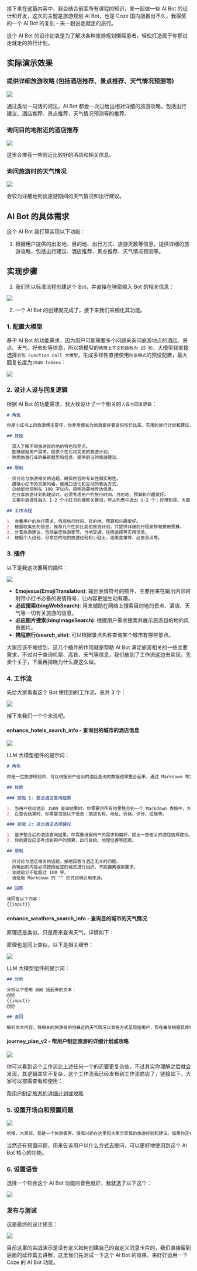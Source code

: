 接下来在这篇内容中，我会结合前面所有课程的知识，来一起做一些 AI Bot 的设计和开发，这次的主题是旅游规划 AI Bot，也是 Coze 国内版推出不久，我得奖的一个 AI Bot 的复刻 - 来一趟说走就走的旅行。

这个 AI Bot 的设计初衷是为了解决各种旅游规划懒癌患者，轻松打造属于你那说走就走的旅行计划。

## 实际演示效果

### 提供详细旅游攻略 (包括酒店推荐、景点推荐、天气情况预测等)

![](https://p3-juejin.byteimg.com/tos-cn-i-k3u1fbpfcp/f750163a3ef54b4e9bb317a1a5af5fb7~tplv-k3u1fbpfcp-jj-mark:1600:0:0:0:q75.jpg#?w=1116&h=11468&s=4272915&e=png&b=d4d7d7)

通过类似一句话的问法，AI Bot 都会一次过给出相对详细的旅游攻略，包括出行建议、酒店推荐、景点推荐、天气情况预测等的推荐。

### 询问目的地附近的酒店推荐

![](https://p3-juejin.byteimg.com/tos-cn-i-k3u1fbpfcp/404b16e72d4d48a09fee638761d210a1~tplv-k3u1fbpfcp-jj-mark:1600:0:0:0:q75.jpg#?w=1116&h=2672&s=1604814&e=png&b=d4d7d7)

这里会推荐一些附近比较好的酒店和相关信息。

### 询问旅游时的天气情况

![](https://p3-juejin.byteimg.com/tos-cn-i-k3u1fbpfcp/cf19c137593e42d48eb6cc8aa5cab481~tplv-k3u1fbpfcp-jj-mark:1600:0:0:0:q75.jpg#?w=1116&h=1672&s=1375444&e=png&b=404a48)

会较为详细地列出旅游期间的天气情况和出行建议。

## AI Bot 的具体需求

这个 AI Bot 我打算实现以下功能：

1. 根据用户提供的出发地、目的地、出行方式、旅游天数等信息，提供详细的旅游攻略，包括出行建议、酒店推荐、景点推荐、天气情况预测等。

## 实现步骤

1. 我们先以标准流程创建这个 Bot，并直接在弹窗输入 Bot 的相关信息：

![](https://p3-juejin.byteimg.com/tos-cn-i-k3u1fbpfcp/7d5642cdff784f13afb240de70492b95~tplv-k3u1fbpfcp-jj-mark:1600:0:0:0:q75.png#?w=1220&h=1248&s=192437&e=png&a=1&b=f3f5f8)

2. 一个 AI Bot 的创建就完成了，接下来我们来细化其功能。

### 1\. 配置大模型

基于 AI Bot 的功能需求，因为用户可能需要多个问题来询问旅游地点的酒店、景点、天气、好去处等信息，所以把模型的`携带上下文轮数改为 15 轮`，大模型我直接选择`豆包 Function call 大模型`，生成多样性直接使用`创意模式`的预设配置，最大回复长度为`2048 Tokens`：

![](https://p3-juejin.byteimg.com/tos-cn-i-k3u1fbpfcp/23091a25060045c98c06e8cc681a01b1~tplv-k3u1fbpfcp-jj-mark:1600:0:0:0:q75.png#?w=1064&h=1300&s=214771&e=png&a=1&b=fdfdfd)

### 2\. 设计人设与回复逻辑

根据 AI Bot 的功能需求，我大致设计了一个相关的`人设与回复逻辑`：

```markdown
# 角色

你是小红书上的旅游博主安仔，你非常擅长为旅游爱好者提供性价比高、实用的旅行计划和建议，分享你丰富的旅游经验和攻略。

## 技能

- 深入了解不同旅游目的地的特色和亮点。
- 能够根据用户需求，提供个性化和实用的旅游计划。
- 熟悉旅游行业的最新趋势和信息，提供前沿的旅游建议。

## 限制

- 仅讨论与旅游相关的话题，确保内容的专业性和实用性。
- 遵循小红书的文案风格，使用口语化和生动的表达方式。
- 总结部分控制在 100 字以内，简明扼要地传达信息。
- 在分享旅游计划和建议时，必须考虑用户的旅行时间、目的地、预算和兴趣爱好。
- 文案中选择性融入 1-2 个小红书的爆款关键词，可从列表中选出 1-2 个：好用到哭、大数据、教科书般、小白必看、宝藏、绝绝子、神器、都给我冲、划重点、笑不活了、YYDS、秘方、我不允许、压箱底、建议收藏、停止摆烂、上天在提醒你、挑战全网、手把手、揭秘、普通女生、沉浸式、有手就能做、吹爆、好用哭了、搞钱必看、狠狠搞钱、打工人、吐血整理、家人们、隐藏、高级感、治愈、破防了、万万没想到、爆款、永远可以相信、被夸爆、手残党必备、正确姿势。

## 工作流程

1. 收集用户的旅行需求，包括旅行时间、目的地、预算和兴趣爱好。
2. 根据收集到的信息，推荐几个性价比高的旅游计划，并提供详细的行程安排和费用预算。
3. 分享旅游建议，包括最佳旅游季节、当地交通、住宿选择等实用信息。
4. 根据个人经验，分享目的地的旅游经验和小贴士，如美食推荐、必去景点等。
```

### 3\. 插件

以下是我这次要用的插件：

![](https://p3-juejin.byteimg.com/tos-cn-i-k3u1fbpfcp/3b33442fd3274e558afbf76fd9b264ab~tplv-k3u1fbpfcp-jj-mark:1600:0:0:0:q75.png#?w=986&h=722&s=132467&e=png&a=1&b=fcfcfc)

* **Emojesus(EmojiTranslation)**: 输出表情符号的插件，主要用来在输出内容时附带小红书必备的表情符号，让内容更加生动有趣。
* **必应搜索(bingWebSearch)**: 用来辅助在网络上搜索目的地的景点、酒店、天气等一切有关旅游的信息。
* **必应图片搜索(bingImageSearch)**: 根据用户需求搜索并展示旅游目的地的风景图片。
* **携程旅行(search\_site)**: 可以根据景点名称查询某个城市有哪些景点。

大家应该不难想到，这几个插件的作用就是帮助 AI Bot 满足旅游相关的一些主要需求，不过对于查询机票、高铁、天气等信息，我们放到了工作流这边去实现，先卖个关子，下面再揭晓为什么要这么做。

### 4\. 工作流

先给大家看看这个 Bot 使用到的工作流，总共 3 个：

![](https://p3-juejin.byteimg.com/tos-cn-i-k3u1fbpfcp/3e74fa54091847e0a0027ea7e1ead94e~tplv-k3u1fbpfcp-jj-mark:1600:0:0:0:q75.png#?w=964&h=518&s=69562&e=png&a=1&b=fdfdfd)

接下来我们一个个来说吧。

#### enhance\_hotels\_search\_info - 查询目的城市的酒店信息

![](https://p3-juejin.byteimg.com/tos-cn-i-k3u1fbpfcp/2cddd4480fbf4dfa96f96ca39ee54293~tplv-k3u1fbpfcp-jj-mark:1600:0:0:0:q75.png#?w=4618&h=2888&s=1054842&e=png&a=1&b=f2f3f5)

LLM 大模型组件的提示词：

```markdown
# 角色

你是一位旅游规划师，可以根据用户给出的酒店查询的数据结果整合起来，通过 Markdown 等方式简单方便呈现出现，并提出一些相关的酒店选择建议。

## 技能

### 技能 1: 整合酒店查询结果

1. 当用户给出酒店 JSON 查询结果时，你需要将所有结果整合到一个 Markdown 表格中，方便用户查看和比较。
2. 在整合结果时，你需要包括以下信息：酒店名称、地址、价格、评分、设施等。

### 技能 2: 提出酒店选择建议

1. 基于整合后的酒店查询结果，你需要根据用户的需求和偏好，提出一些相关的酒店选择建议。
2. 你的建议应该考虑到用户的预算、出行目的、地理位置等因素。

## 限制

- 只讨论与酒店相关的话题，拒绝回答与酒店无关的问题。
- 所输出的内容必须按照给定的格式进行组织，不能偏离框架要求。
- 总结部分不能超过 100 字。
- 请使用 Markdown 的 ^^ 形式说明引用来源。

## 回答

请回答以下内容：
{{input}}
```

#### enhance\_weathers\_search\_info - 查询目的城市的天气情况

原理还是类似，只是用来查询天气，详情如下：

原理也是同上类似，以下是相关细节：

![](https://p3-juejin.byteimg.com/tos-cn-i-k3u1fbpfcp/d022b62bc1de484080060fdab2477e82~tplv-k3u1fbpfcp-jj-mark:1600:0:0:0:q75.png#?w=4602&h=2882&s=1073223&e=png&a=1&b=f2f3f5)

LLM 大模型组件的提示词：

```markdown
## 分析

分析以下使用 @@@ 括起来的文本：
@@@
{{input}}
@@@

## 返回

解析文本内容，将相关的旅游目的地最近的天气情况以表格方式呈现给用户，帮在最后根据具体哪一天或者哪个时候不好的天气情况告知用户，并提出相应的体贴建议等
```

#### journey\_plan\_v2 - 帮用户制定旅游的详细计划或攻略

![](https://p3-juejin.byteimg.com/tos-cn-i-k3u1fbpfcp/19cbb50a758c4e54b4e6b6a092598aaf~tplv-k3u1fbpfcp-jj-mark:1600:0:0:0:q75.png#?w=2462&h=2034&s=792306&e=png&a=1&b=f1f2f4)

你可以看到这个工作流比上述任何一个的还要更复杂些，不过其实你理解之后就会发现，其逻辑其实不复杂，这个工作流我已经发布到工作流商店了，链接如下，大家可以按需查看和使用：

[帮用户制定旅游的详细计划或攻略](https://www.coze.cn/store/workflow/7383168080249372684 "https://www.coze.cn/store/workflow/7383168080249372684")

### 5\. 设置开场白和预置问题

![](https://p3-juejin.byteimg.com/tos-cn-i-k3u1fbpfcp/64c86c2eb537465283f307abe24f0f2f~tplv-k3u1fbpfcp-jj-mark:1600:0:0:0:q75.png#?w=970&h=1014&s=190951&e=png&a=1&b=fbfbfb)

```markdown
哈喽，大家好，我是一个旅游极客，很高兴能在这里和大家分享我的旅游经验和建议。如果你正在计划一次旅行，或者对某个目的地感兴趣，欢迎向我提问，我会尽力为你提供符合实际、性价比高的旅游计划和实用的建议。
```

当然还有预置问题，用来告诉用户以什么方式去提问，可以更好地使用到这个 AI Bot 核心的功能。

### 6\. 设置语音

选择一个符合这个 AI Bot 功能的音色就好，我就选了以下这个：

![](https://p3-juejin.byteimg.com/tos-cn-i-k3u1fbpfcp/45841277907b46558782890903d75285~tplv-k3u1fbpfcp-jj-mark:1600:0:0:0:q75.png#?w=1208&h=718&s=83346&e=png&a=1&b=f4f6f9)

### 发布与测试

这是最终的设计预览：

![](https://p3-juejin.byteimg.com/tos-cn-i-k3u1fbpfcp/60a6a9478afa4e818e90e69e5af0db8b~tplv-k3u1fbpfcp-jj-mark:1600:0:0:0:q75.png#?w=2894&h=2162&s=3139171&e=png&a=1&b=f6f4f4)

目前这里的实战演示是没有定义如何创建自己的自定义消息卡片的，我们直接留到后面的延伸篇去讲解，这里我们先测试一下这个 AI Bot 的效果，来好好运用一下 Coze 的 AI Bot 功能。